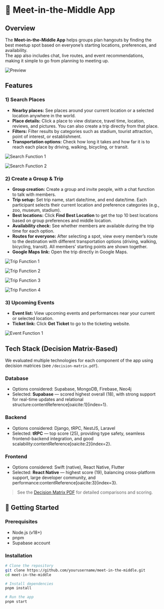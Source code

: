 # 📍 Meet-in-the-Middle App

## Overview  
The **Meet-in-the-Middle App** helps groups plan hangouts by finding the best meetup spot based on everyone’s starting locations, preferences, and availability.  
The app also includes chat, live routes, and event recommendations, making it simple to go from planning to meeting up.  

![Preview](https://github.com/yerin16/meet-in-the-middle/blob/main/images/intro-1.png?raw=true)

## Features  

### 1) Search Places  
- **Nearby places:** See places around your current location or a selected location anywhere in the world.  
- **Place details:** Click a place to view distance, travel time, location, reviews, and pictures. You can also create a trip directly from that place.  
- **Filters:** Filter results by categories such as stadium, tourist attraction, point of interest, or establishment.  
- **Transportation options:** Check how long it takes and how far it is to reach each place by driving, walking, bicycling, or transit.

![Search Function 1](https://github.com/yerin16/meet-in-the-middle/blob/main/images/serach-1.png?raw=true)

![Search Function 2](https://github.com/yerin16/meet-in-the-middle/blob/main/images/serach-2.png?raw=true)

### 2) Create a Group & Trip  
- **Group creation:** Create a group and invite people, with a chat function to talk with members.  
- **Trip setup:** Set trip name, start date/time, and end date/time. Each participant selects their current location and preference categories (e.g., zoo, museum, stadium).  
- **Best locations:** Click **Find Best Location** to get the top 10 best locations based on group preferences and middle location.  
- **Availability check:** See whether members are available during the trip time for each option.  
- **Routes for everyone:** After selecting a spot, view every member’s route to the destination with different transportation options (driving, walking, bicycling, transit). All members’ starting points are shown together.  
- **Google Maps link:** Open the trip directly in Google Maps.

![Trip Function 1](https://github.com/yerin16/meet-in-the-middle/blob/main/images/trip-1.png?raw=true)

![Trip Function 2](https://github.com/yerin16/meet-in-the-middle/blob/main/images/trip-2.png?raw=true)

![Trip Function 3](https://github.com/yerin16/meet-in-the-middle/blob/main/images/trip-3.png?raw=true)

![Trip Function 4](https://github.com/yerin16/meet-in-the-middle/blob/main/images/trip-4.png?raw=true)

### 3) Upcoming Events  
- **Event list:** View upcoming events and performances near your current or selected location.  
- **Ticket link:** Click **Get Ticket** to go to the ticketing website.  

![Event Function 1](https://github.com/yerin16/meet-in-the-middle/blob/main/images/event-1.png?raw=true)

## Tech Stack (Decision Matrix-Based)  
We evaluated multiple technologies for each component of the app using decision matrices (see `/decision-matrix.pdf`).  

### Database  
- Options considered: Supabase, MongoDB, Firebase, Neo4j  
- Selected: **Supabase** — scored highest overall (18), with strong support for real-time updates and relational structure:contentReference[oaicite:1]{index=1}.  

### Backend  
- Options considered: Django, tRPC, NestJS, Laravel  
- Selected: **tRPC** — top score (25), providing type safety, seamless frontend-backend integration, and good scalability:contentReference[oaicite:2]{index=2}.  

### Frontend  
- Options considered: Swift (native), React Native, Flutter  
- Selected: **React Native** — highest score (19), balancing cross-platform support, large developer community, and performance:contentReference[oaicite:3]{index=3}.  

> See the [Decision Matrix PDF](./decision-matrix.pdf) for detailed comparisons and scoring.  


## 🚀 Getting Started  

### Prerequisites  
- Node.js (v18+)  
- pnpm  
- Supabase account  

### Installation  
```bash
# Clone the repository
git clone https://github.com/yourusername/meet-in-the-middle.git
cd meet-in-the-middle

# Install dependencies
pnpm install

# Run the app
pnpm start
